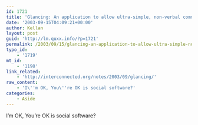 ```yaml
---
id: 1721
title: 'Glancing: An application to allow ultra-simple, non-verbal communication amongst groups of friends online.'
date: '2003-09-15T04:09:21+00:00'
author: Kellan
layout: post
guid: 'http://lm.quxx.info/?p=1721'
permalink: /2003/09/15/glancing-an-application-to-allow-ultra-simple-non-verbal-communication-amongst-groups-of-friends-online/
typo_id:
    - '1719'
mt_id:
    - '1198'
link_related:
    - 'http://interconnected.org/notes/2003/09/glancing/'
raw_content:
    - 'I\''m OK, You\''re OK is social software?'
categories:
    - Aside
---
```


I’m OK, You’re OK is social software?